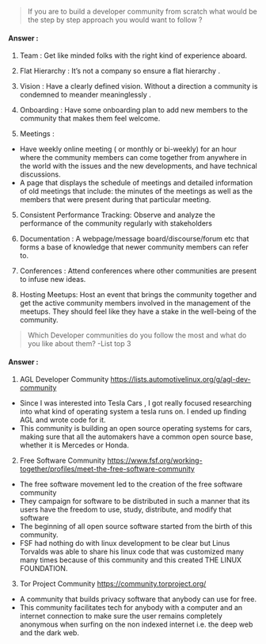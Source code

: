 > If you are to build a developer community from scratch what would be the step by step approach you would want to follow  ?
#### Answer :

1. Team : Get like minded folks with the right kind of experience aboard. 

2. Flat Hierarchy : It’s not a company so ensure a flat hierarchy .

3. Vision :  Have a clearly defined vision. Without a direction a community is condemned to meander meaninglessly .

4. Onboarding : Have some onboarding plan to add new members to the community that makes them feel welcome.
5. Meetings : 
- Have weekly online meeting ( or monthly or bi-weekly) for an hour where the community members can come together from anywhere in the world with the issues and the new developments, and have technical discussions. 
- A page that displays the schedule of meetings and detailed information of old meetings that include: the minutes of the meetings as well as the members that were present during that particular meeting.  

5. Consistent Performance Tracking: Observe and analyze the performance of the community regularly with stakeholders

6. Documentation : A webpage/message board/discourse/forum etc that forms a base of knowledge that newer community members can refer to.

8. Conferences : Attend conferences where other communities are present to infuse new ideas.

9. Hosting Meetups:  Host an event that brings the community together and get  the active community members involved in the management of the meetups. They should feel like they have a stake in the well-being of the community.

> Which Developer communities do you follow the most and what do you like about them? -List top 3
#### Answer :
1. AGL Developer Community
https://lists.automotivelinux.org/g/agl-dev-community
- Since I was interested into Tesla Cars , I got really focused researching into what kind of operating system a tesla runs on. I ended up finding AGL and wrote code for it.
- This community is building an open source operating systems for cars, making sure that all the automakers have a common open source base, whether it is Mercedes or Honda. 

2. Free Software Community
https://www.fsf.org/working-together/profiles/meet-the-free-software-community
- The free software movement led to the creation of the free software community
- They campaign for software to be distributed in such a manner that its users have the freedom to use, study, distribute, and modify that software
- The beginning of all open source software started from the birth of this community.
- FSF had nothing do with linux development to be clear but Linus Torvalds was able to share his linux code that was customized many many times because of this community and this created THE LINUX FOUNDATION.

3. Tor Project Community
https://community.torproject.org/
- A community that builds privacy software that anybody can use for free. 
- This community facilitates tech for anybody with a computer and an internet connection to make sure the user remains completely anonymous when surfing on the non indexed internet i.e. the deep web and the dark web.
